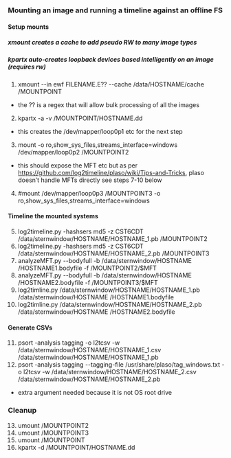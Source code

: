 ### Mounting an image and running a timeline against an offline FS  
  
#### Setup mounts  
##### xmount creates a cache to add pseudo RW to many image types  
##### kpartx auto-creates loopback devices based intelligently on an image (requires rw)  
1. xmount --in ewf FILENAME.E?? --cache /data/HOSTNAME/cache /MOUNTPOINT
 * the ?? is a regex that will allow bulk processing of all the images  
2. kpartx -a -v /MOUNTPOINT/HOSTNAME.dd
 * this creates the /dev/mapper/loop0p1 etc for the next step
3. mount -o ro,show_sys_files,streams_interface=windows /dev/mapper/loop0p2 /MOUNTPOINT2
 * this should expose the MFT etc but as per https://github.com/log2timeline/plaso/wiki/Tips-and-Tricks, plaso doesn’t handle MFTs directly see steps 7-10  below
4. #mount /dev/mapper/loop0p3 /MOUNTPOINT3 -o ro,show_sys_files,streams_interface=windows
   
#### Timeline the mounted systems  
5. log2timeline.py -hashsers md5 -z CST6CDT /data/sternwindow/HOSTNAME/HOSTNAME_1.pb /MOUNTPOINT2  
6. log2timeline.py -hashsers md5 -z CST6CDT /data/sternwindow/HOSTNAME/HOSTNAME_2.pb /MOUNTPOINT3  
7. analyzeMFT.py --bodyfull -b /data/sternwindow/HOSTNAME /HOSTNAME1.bodyfile -f /MOUNTPOINT2/\$MFT  
8. analyzeMFT.py --bodyfull -b /data/sternwindow/HOSTNAME /HOSTNAME2.bodyfile -f /MOUNTPOINT3/\$MFT  
9. log2timline.py  /data/sternwindow/HOSTNAME/HOSTNAME_1.pb /data/sternwindow/HOSTNAME /HOSTNAME1.bodyfile  
10. log2timline.py  /data/sternwindow/HOSTNAME/HOSTNAME_2.pb /data/sternwindow/HOSTNAME /HOSTNAME2.bodyfile  
   
#### Generate CSVs
11. psort -analysis tagging -o l2tcsv -w /data/sternwindow/HOSTNAME/HOSTNAME_1.csv /data/sternwindow/HOSTNAME/HOSTNAME_1.pb
12. psort -analysis tagging --tagging-file /usr/share/plaso/tag_windows.txt -o l2tcsv -w /data/sternwindow/HOSTNAME/HOSTNAME_2.csv /data/sternwindow/HOSTNAME/HOSTNAME_2.pb
 * extra argument needed because it is not OS root drive  
  
### Cleanup  
13. umount /MOUNTPOINT2  
14. umount /MOUNTPOINT3  
15. umount /MOUNTPOINT   
16. kpartx -d /MOUNTPOINT/HOSTNAME.dd  
